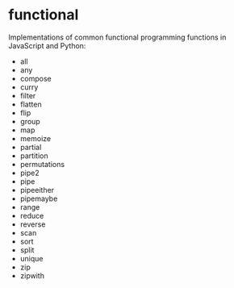 # functional

Implementations of common functional programming functions in JavaScript and
Python:

* all
* any
* compose
* curry
* filter
* flatten
* flip
* group
* map
* memoize
* partial
* partition
* permutations
* pipe2
* pipe
* pipeeither
* pipemaybe
* range
* reduce
* reverse
* scan
* sort
* split
* unique
* zip
* zipwith
